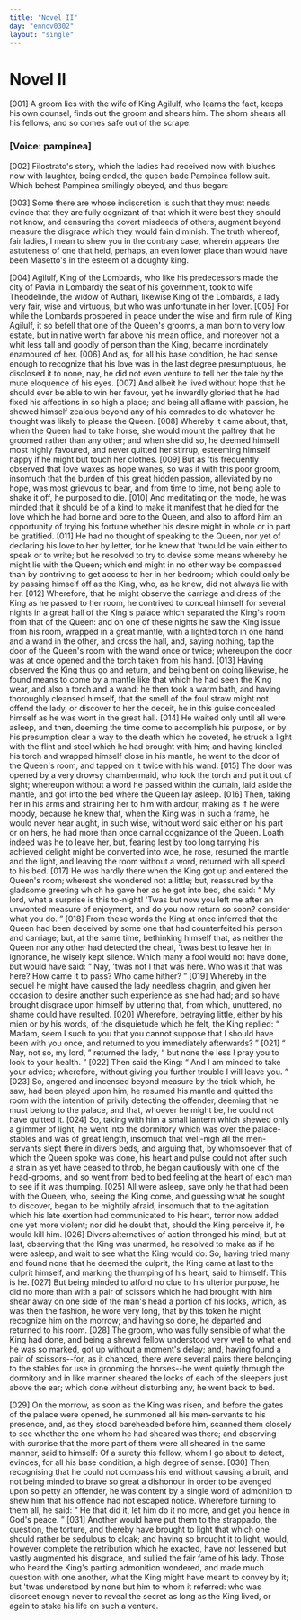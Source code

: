 ```yaml
---
title: "Novel II"
day: "ennov0302"
layout: "single"
---
```

<div id="nov0302" type="novella" who="pampinea">
 <h1>
  Novel II
 </h1>
 <argument>
  <p>
   <a name="p03020001">
    [001]
   </a>
   A groom lies with the wife of King Agilulf, who learns
 the fact, keeps his own counsel, finds out the groom
 and shears him. The shorn shears all his fellows,
 and so comes safe out of the scrape.
  </p>
 </argument>
 <p>
  <h3>
   [Voice: pampinea]
  </h3>
 </p>
 <div3 type="commentary" who="author">
  <p>
   <a name="p03020002">
    [002]
   </a>
   Filostrato's
   story, which the ladies had received now with
	blushes now with laughter, being ended, the queen bade Pampinea
	follow suit. Which behest Pampinea smilingly obeyed, and thus
	began:
  </p>
 </div3>
 <div3 type="commentary" who="pampinea">
  <p>
   <a name="p03020003">
    [003]
   </a>
   Some there are whose indiscretion is such that they must needs
	evince that they are fully cognizant of that which it were best
	they should not know, and censuring the covert misdeeds of others,
	augment beyond measure the disgrace which they would fain diminish.
	The truth whereof, fair ladies, I mean to shew you in the contrary
	case, wherein appears the astuteness of one that held, perhaps, an even
	lower place than would have been Masetto's in the esteem of a
	doughty king.
  </p>
 </div3>
 <p>
  <a name="p03020004">
   [004]
  </a>
  Agilulf, King of the Lombards, who like his predecessors made
 the city of Pavia in Lombardy the seat of his government, took
 to wife Theodelinde, the widow of Authari, likewise King of the
 Lombards, a lady very fair, wise and virtuous, but who was
      unfortunate in her lover.
  <a name="p03020005">
   [005]
  </a>
  For while the Lombards prospered in
 peace under the wise and firm rule of King Agilulf, it so befell
 that one of the Queen's grooms, a man born to very low estate,
 but in native worth far above his mean office, and moreover not
 a whit less tall and goodly of person than the King, became
 inordinately enamoured of her.
  <a name="p03020006">
   [006]
  </a>
  And as, for all his base condition,
 he had sense enough to recognize that his love was in the last
  degree presumptuous, he disclosed it to none, nay, he did not even
 venture to tell her the tale by the mute eloquence of his eyes.
  <a name="p03020007">
   [007]
  </a>
  And albeit he lived without hope that he should ever be able to
 win her favour, yet he inwardly gloried that he had fixed his
 affections in so high a place; and being all aflame with passion,
 he shewed himself zealous beyond any of his comrades to do whatever
 he thought was likely to please the Queen.
  <a name="p03020008">
   [008]
  </a>
  Whereby it came
 about, that, when the Queen had to take horse, she would mount
 the palfrey that he groomed rather than any other; and when she
 did so, he deemed himself most highly favoured, and never quitted
 her stirrup, esteeming himself happy if he might but touch her
 clothes.
  <a name="p03020009">
   [009]
  </a>
  But as 'tis frequently observed that love waxes as hope
 wanes, so was it with this poor groom, insomuch that the burden
 of this great hidden passion, alleviated by no hope, was most grievous
 to bear, and from time to time, not being able to shake it off, he
 purposed to die.
  <a name="p03020010">
   [010]
  </a>
  And meditating on the mode, he was minded
 that it should be of a kind to make it manifest that he died for the
 love which he had borne and bore to the Queen, and also to afford
 him an opportunity of trying his fortune whether his desire might
 in whole or in part be gratified.
  <a name="p03020011">
   [011]
  </a>
  He had no thought of speaking
 to the Queen, nor yet of declaring his love to her by letter, for he
 knew that 'twould be vain either to speak or to write; but he
 resolved to try to devise some means whereby he might lie with
 the Queen; which end might in no other way be compassed than
 by contriving to get access to her in her bedroom; which could
 only be by passing himself off as the King, who, as he knew, did
 not always lie with her.
  <a name="p03020012">
   [012]
  </a>
  Wherefore, that he might observe the
 carriage and dress of the King as he passed to her room, he contrived
 to conceal himself for several nights in a great hall of the
 King's palace which separated the King's room from that of the
 Queen: and on one of these nights he saw the King issue from
 his room, wrapped in a great mantle, with a lighted torch in one
 hand and a wand in the other, and cross the hall, and, saying
 nothing, tap the door of the Queen's room with the wand once
 or twice; whereupon the door was at once opened and the torch
 taken from his hand.
  <a name="p03020013">
   [013]
  </a>
  Having observed the King thus go and
 return, and being bent on doing likewise, he found means to come
 by a mantle like that which he had seen the King wear, and also
  a torch and a wand: he then took a warm bath, and having
 thoroughly cleansed himself, that the smell of the foul straw might
 not offend the lady, or discover to her the deceit, he in this guise
 concealed himself as he was wont in the great hall.
  <a name="p03020014">
   [014]
  </a>
  He waited
 only until all were asleep, and then, deeming the time come to
 accomplish his purpose, or by his presumption clear a way to the death
 which he coveted, he struck a light with the flint and steel which he
 had brought with him; and having kindled his torch and wrapped
 himself close in his mantle, he went to the door of the Queen's
 room, and tapped on it twice with his wand.
  <a name="p03020015">
   [015]
  </a>
  The door was opened
 by a very drowsy chambermaid, who took the torch and put it out
 of sight; whereupon without a word he passed within the curtain,
 laid aside the mantle, and got into the bed where the Queen lay
 asleep.
  <a name="p03020016">
   [016]
  </a>
  Then, taking her in his arms and straining her to him
 with ardour, making as if he were moody, because he knew that,
 when the King was in such a frame, he would never hear aught,
 in such wise, without word said either on his part or on hers,
 he had more than once carnal cognizance of the Queen. Loath
 indeed was he to leave her, but, fearing lest by too long tarrying
 his achieved delight might be converted into woe, he rose, resumed
 the mantle and the light, and leaving the room without a word,
 returned with all speed to his bed.
  <a name="p03020017">
   [017]
  </a>
  He was hardly there when the
 King got up and entered the Queen's room; whereat she wondered
 not a little; but, reassured by the gladsome greeting which he gave
 her as he got into bed, she said:
  <q direct="unspecified">
   My lord, what a surprise is this
 to-night! 'Twas but now you left me after an unwonted measure
 of enjoyment, and do you now return so soon? consider what you
 do.
  </q>
  <a name="p03020018">
   [018]
  </a>
  From these words the King at once inferred that the Queen
 had been deceived by some one that had counterfeited his person
 and carriage; but, at the same time, bethinking himself that, as
 neither the Queen nor any other had detected the cheat, 'twas
 best to leave her in ignorance, he wisely kept silence. Which
 many a fool would not have done, but would have said:
  <q direct="unspecified">
   Nay,
 'twas not I that was here. Who was it that was here? How
 came it to pass? Who came hither?
  </q>
  <a name="p03020019">
   [019]
  </a>
  Whereby in the sequel
 he might have caused the lady needless chagrin, and given her
 occasion to desire another such experience as she had had; and
 so have brought disgrace upon himself by uttering that, from which,
  unuttered, no shame could have resulted.
  <a name="p03020020">
   [020]
  </a>
  Wherefore, betraying
 little, either by his mien or by his words, of the disquietude which
 he felt, the King replied:
  <q direct="unspecified">
   Madam, seem I such to you that you
 cannot suppose that I should have been with you once, and returned
 to you immediately afterwards?
  </q>
  <a name="p03020021">
   [021]
  </a>
  <q direct="unspecified">
   Nay, not so, my lord,
  </q>
  returned
 the lady,
  <q direct="unspecified">
   but none the less I pray you to look to your health.
  </q>
  <a name="p03020022">
   [022]
  </a>
  Then said the King:
  <q direct="unspecified">
   And I am minded to take your advice;
 wherefore, without giving you further trouble I will leave you.
  </q>
  <a name="p03020023">
   [023]
  </a>
  So, angered and incensed beyond measure by the trick which, he
 saw, had been played upon him, he resumed his mantle and quitted
 the room with the intention of privily detecting the offender,
 deeming that he must belong to the palace, and that, whoever he
 might be, he could not have quitted it.
  <a name="p03020024">
   [024]
  </a>
  So, taking with him a
 small lantern which shewed only a glimmer of light, he went into
 the dormitory which was over the palace-stables and was of great
 length, insomuch that well-nigh all the men-servants slept there
 in divers beds, and arguing that, by whomsoever that of which the
 Queen spoke was done, his heart and pulse could not after such
 a strain as yet have ceased to throb, he began cautiously with one
 of the head-grooms, and so went from bed to bed feeling at the
 heart of each man to see if it was thumping.
  <a name="p03020025">
   [025]
  </a>
  All were asleep,
 save only he that had been with the Queen, who, seeing the King
 come, and guessing what he sought to discover, began to be mightily
 afraid, insomuch that to the agitation which his late exertion had
 communicated to his heart, terror now added one yet more violent;
 nor did he doubt that, should the King perceive it, he would kill
 him.
  <a name="p03020026">
   [026]
  </a>
  Divers alternatives of action thronged his mind; but at last,
 observing that the King was unarmed, he resolved to make as if
 he were asleep, and wait to see what the King would do. So,
 having tried many and found none that he deemed the culprit, the
 King came at last to the culprit himself, and marking the thumping
 of his heart, said to himself: This is he.
  <a name="p03020027">
   [027]
  </a>
  But being minded to afford
 no clue to his ulterior purpose, he did no more than with a pair of
 scissors which he had brought with him shear away on one side
 of the man's head a portion of his locks, which, as was then the
 fashion, he wore very long, that by this token he might recognize
 him on the morrow; and having so done, he departed and returned
 to his room.
  <a name="p03020028">
   [028]
  </a>
  The groom, who was fully sensible of what the King
  had done, and being a shrewd fellow understood very well to what
 end he was so marked, got up without a moment's delay; and,
 having found a pair of scissors--for, as it chanced, there were several
 pairs there belonging to the stables for use in grooming the horses--he
 went quietly through the dormitory and in like manner sheared
 the locks of each of the sleepers just above the ear; which done
 without disturbing any, he went back to bed.
 </p>
 <p>
  <a name="p03020029">
   [029]
  </a>
  On the morrow, as soon as the King was risen, and before the
 gates of the palace were opened, he summoned all his men-servants to
 his presence, and, as they stood bareheaded before him, scanned them
 closely to see whether the one whom he had sheared was there; and
 observing with surprise that the more part of them were all sheared
 in the same manner, said to himself: Of a surety this fellow, whom
 I go about to detect, evinces, for all his base condition, a high degree
 of sense.
  <a name="p03020030">
   [030]
  </a>
  Then, recognising that he could not compass his end
 without causing a bruit, and not being minded to brave so great a
 dishonour in order to be avenged upon so petty an offender, he was
 content by a single word of admonition to shew him that his offence
 had not escaped notice. Wherefore turning to them all, he said:
  <q direct="unspecified">
   He that did it, let him do it no more, and get you hence in God's
 peace.
  </q>
  <a name="p03020031">
   [031]
  </a>
  Another would have put them to the strappado, the question,
 the torture, and thereby have brought to light that which one should
 rather be sedulous to cloak; and having so brought it to light, would,
 however complete the retribution which he exacted, have not
 lessened but vastly augmented his disgrace, and sullied the fair fame
 of his lady. Those who heard the King's parting admonition
 wondered, and made much question with one another, what the
 King might have meant to convey by it; but 'twas understood by
 none but him to whom it referred: who was discreet enough never to
 reveal the secret as long as the King lived, or again to stake his life
 on such a venture.
 </p>
</div>